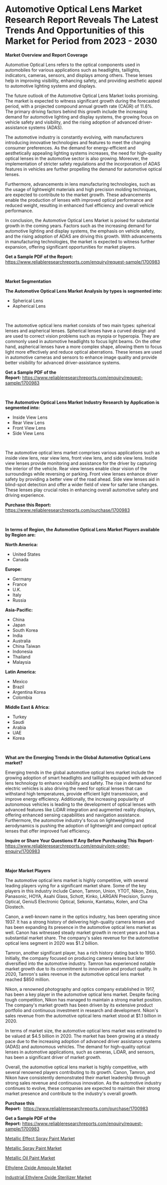 <p><h1>Automotive Optical Lens Market Research Report Reveals The Latest Trends And Opportunities of this Market for Period from 2023 - 2030</h1></p><p><strong>Market Overview and Report Coverage</strong></p>
<p><p>Automotive Optical Lens refers to the optical components used in automobiles for various applications such as headlights, taillights, indicators, cameras, sensors, and displays among others. These lenses help in improving visibility, enhancing safety, and providing aesthetic appeal to automotive lighting systems and displays.</p><p>The future outlook of the Automotive Optical Lens Market looks promising. The market is expected to witness significant growth during the forecasted period, with a projected compound annual growth rate (CAGR) of 11.6%. The primary driving factors behind this growth include the increasing demand for automotive lighting and display systems, the growing focus on vehicle safety and visibility, and the rising adoption of advanced driver-assistance systems (ADAS).</p><p>The automotive industry is constantly evolving, with manufacturers introducing innovative technologies and features to meet the changing consumer preferences. As the demand for energy-efficient and aesthetically appealing lighting systems increases, the need for high-quality optical lenses in the automotive sector is also growing. Moreover, the implementation of stricter safety regulations and the incorporation of ADAS features in vehicles are further propelling the demand for automotive optical lenses.</p><p>Furthermore, advancements in lens manufacturing technologies, such as the usage of lightweight materials and high precision molding techniques, are expected to contribute to the market growth. These advancements enable the production of lenses with improved optical performance and reduced weight, resulting in enhanced fuel efficiency and overall vehicle performance.</p><p>In conclusion, the Automotive Optical Lens Market is poised for substantial growth in the coming years. Factors such as the increasing demand for automotive lighting and display systems, the emphasis on vehicle safety, and the rising adoption of ADAS are driving this growth. With advancements in manufacturing technologies, the market is expected to witness further expansion, offering significant opportunities for market players.</p></p>
<p><strong>Get a Sample PDF of the Report:</strong> <a href="https://www.reliableresearchreports.com/enquiry/request-sample/1700983">https://www.reliableresearchreports.com/enquiry/request-sample/1700983</a></p>
<p>&nbsp;</p>
<p><strong>Market Segmentation</strong></p>
<p><strong>The Automotive Optical Lens Market Analysis by types is segmented into:</strong></p>
<p><ul><li>Spherical Lens</li><li>Aspherical Lens</li></ul></p>
<p>&nbsp;</p>
<p><p>The automotive optical lens market consists of two main types: spherical lenses and aspherical lenses. Spherical lenses have a curved design and are used to correct vision problems such as myopia or hyperopia. They are commonly used in automotive headlights to focus light beams. On the other hand, aspherical lenses have a more complex shape, allowing them to focus light more effectively and reduce optical aberrations. These lenses are used in automotive cameras and sensors to enhance image quality and provide better visibility for advanced driver-assistance systems.</p></p>
<p><strong>Get a Sample PDF of the Report:</strong>&nbsp;<a href="https://www.reliableresearchreports.com/enquiry/request-sample/1700983">https://www.reliableresearchreports.com/enquiry/request-sample/1700983</a></p>
<p>&nbsp;</p>
<p><strong>The Automotive Optical Lens Market Industry Research by Application is segmented into:</strong></p>
<p><ul><li>Inside View Lens</li><li>Rear View Lens</li><li>Front View Lens</li><li>Side View Lens</li></ul></p>
<p>&nbsp;</p>
<p><p>The automotive optical lens market comprises various applications such as inside view lens, rear view lens, front view lens, and side view lens. Inside view lenses provide monitoring and assistance for the driver by capturing the interior of the vehicle. Rear view lenses enable clear vision of the surroundings while reversing or parking. Front view lenses enhance driver safety by providing a better view of the road ahead. Side view lenses aid in blind-spot detection and offer a wider field of view for safer lane changes. These lenses play crucial roles in enhancing overall automotive safety and driving experience.</p></p>
<p><strong>Purchase this Report:</strong>&nbsp; <a href="https://www.reliableresearchreports.com/purchase/1700983">https://www.reliableresearchreports.com/purchase/1700983</a></p>
<p>&nbsp;</p>
<p><strong>In terms of Region, the Automotive Optical Lens Market Players available by Region are:</strong></p>
<p>
    <p> <strong> North America: </strong>
        <ul>
            <li>United States</li>
            <li>Canada</li>
        </ul>
        </p> 
    <p> <strong> Europe: </strong>
        <ul>
            <li>Germany</li>
            <li>France</li>
            <li>U.K.</li>
            <li>Italy</li>
            <li>Russia</li>
        </ul>
        </p> 
    <p> <strong> Asia-Pacific: </strong>
        <ul>
            <li>China</li>
            <li>Japan</li>
            <li>South Korea</li>
            <li>India</li>
            <li>Australia</li>
            <li>China Taiwan</li>
            <li>Indonesia</li>
            <li>Thailand</li>
            <li>Malaysia</li>
        </ul>
        </p> 
    <p> <strong> Latin America: </strong>
        <ul>
            <li>Mexico</li>
            <li>Brazil</li>
            <li>Argentina Korea</li>
            <li>Colombia</li>
        </ul>
        </p> 
    <p> <strong> Middle East & Africa: </strong>
        <ul>
            <li>Turkey</li>
            <li>Saudi</li>
            <li>Arabia</li>
            <li>UAE</li>
            <li>Korea</li>
        </ul>
    </p>
    </p>
<p>&nbsp;</p>
<p><strong>What are the Emerging Trends in the Global Automotive Optical Lens market?</strong></p>
<p><p>Emerging trends in the global automotive optical lens market include the growing adoption of smart headlights and taillights equipped with advanced lens technology to enhance visibility and safety. The rise in demand for electric vehicles is also driving the need for optical lenses that can withstand high temperatures, provide efficient light transmission, and improve energy efficiency. Additionally, the increasing popularity of autonomous vehicles is leading to the development of optical lenses with advanced features like LiDAR integration and augmented reality displays, offering enhanced sensing capabilities and navigation assistance. Furthermore, the automotive industry's focus on lightweighting and aerodynamics is pushing the adoption of lightweight and compact optical lenses that offer improved fuel efficiency.</p></p>
<p><strong>Inquire or Share Your Questions If Any Before Purchasing This Report</strong>- <a href="https://www.reliableresearchreports.com/enquiry/pre-order-enquiry/1700983">https://www.reliableresearchreports.com/enquiry/pre-order-enquiry/1700983</a></p>
<p>&nbsp;</p>
<p><strong>Major Market Players</strong></p>
<p><p>The automotive optical lens market is highly competitive, with several leading players vying for a significant market share. Some of the key players in this industry include Canon, Tamron, Union, YTOT, Nikon, Zeiss, Panasonic, HOYA, Asahi Glass, Schott, Kinko, LARGAN Precision, Sunny Optical, GeniuS Electronic Optical, Sekonix, Kantatsu, Kolen, and Cha Diostech.</p><p>Canon, a well-known name in the optics industry, has been operating since 1937. It has a strong history of delivering high-quality camera lenses and has been expanding its presence in the automotive optical lens market as well. Canon has witnessed steady market growth in recent years and has a substantial market share. The company's sales revenue for the automotive optical lens segment in 2020 was $1.2 billion.</p><p>Tamron, another significant player, has a rich history dating back to 1950. Initially, the company focused on producing camera lenses but later diversified into the automotive industry. Tamron has experienced notable market growth due to its commitment to innovation and product quality. In 2020, Tamron's sales revenue in the automotive optical lens market reached $850 million.</p><p>Nikon, a renowned photography and optics company established in 1917, has been a key player in the automotive optical lens market. Despite facing tough competition, Nikon has managed to maintain a strong market position. The company's market growth has been driven by its extensive product portfolio and continuous investment in research and development. Nikon's sales revenue from the automotive optical lens market stood at $1.1 billion in 2020.</p><p>In terms of market size, the automotive optical lens market was estimated to be valued at $4.5 billion in 2020. The market has been growing at a steady pace due to the increasing adoption of advanced driver assistance systems (ADAS) and autonomous vehicles. The demand for high-quality optical lenses in automotive applications, such as cameras, LiDAR, and sensors, has been a significant driver of market growth.</p><p>Overall, the automotive optical lens market is highly competitive, with several renowned players contributing to its growth. Canon, Tamron, and Nikon have consistently demonstrated their market leadership through strong sales revenue and continuous innovation. As the automotive industry continues to evolve, these companies are expected to maintain their strong market presence and contribute to the industry's overall growth.</p></p>
<p><strong>Purchase this Report:</strong>&nbsp;&nbsp;<a href="https://www.reliableresearchreports.com/purchase/1700983">https://www.reliableresearchreports.com/purchase/1700983</a></p>
<p></p>
<p><strong>Get a Sample PDF of the Report:</strong>&nbsp;<a href="https://www.reliableresearchreports.com/enquiry/request-sample/1700983">https://www.reliableresearchreports.com/enquiry/request-sample/1700983</a></p>
<p><p><a href="https://www.linkedin.com/pulse/metallic-effect-spray-paint-market-size-share-global-analysis-ypqxc/">Metallic Effect Spray Paint Market</a></p><p><a href="https://www.linkedin.com/pulse/metallic-spray-paint-market-insights-players-forecast-till-vfxjc/">Metallic Spray Paint Market</a></p><p><a href="https://www.linkedin.com/pulse/decoding-metallic-oil-paint-market-deep-dive-latest-eowsc/">Metallic Oil Paint Market</a></p><p><a href="https://medium.com/@beaugrant15/ethylene-oxide-ampoule-market-trends-and-market-analysis-forecasted-for-period-2023-2030-a6d01d70ceb0">Ethylene Oxide Ampoule Market</a></p><p><a href="https://medium.com/@audieyost1952/analyzing-industrial-ethylene-oxide-sterilizer-market-global-industry-perspective-and-forecast-95becf22a70a">Industrial Ethylene Oxide Sterilizer Market</a></p></p>